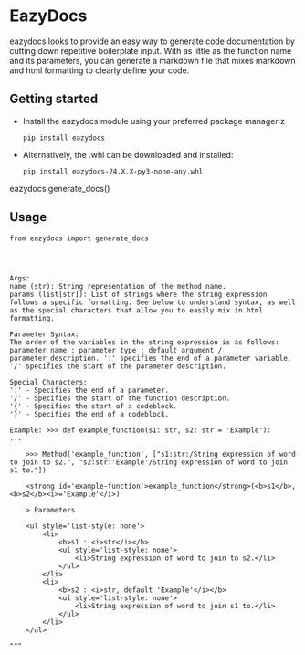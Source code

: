 # EazyDocs

eazydocs looks to provide an easy way to generate code documentation by cutting down repetitive boilerplate input. With as little as the function name and its parameters, you can generate a markdown file that mixes markdown and html formatting to clearly define your code.

## Getting started

- Install the eazydocs module using your preferred package manager:z
  ```
  pip install eazydocs
  ```
- Alternatively, the .whl can be downloaded and installed:
  ```
  pip install eazydocs-24.X.X-py3-none-any.whl
  ```

eazydocs.generate_docs()

## Usage
```
from eazydocs import generate_docs




Args:
name (str): String representation of the method name.
params (list[str]): List of strings where the string expression follows a specific formatting. See below to understand syntax, as well as the special characters that allow you to easily mix in html formatting.

Parameter Syntax:
The order of the variables in the string expression is as follows: parameter_name : parameter_type : default argument / parameter_description. ':' specifies the end of a parameter variable. '/' specifies the start of the parameter description.

Special Characters:
':' - Specifies the end of a parameter.
'/' - Specifies the start of the function description.
'{' - Specifies the start of a codeblock.
'}' - Specifies the end of a codeblock.

Example: >>> def example_function(s1: str, s2: str = 'Example'):
...

    >>> Method('example_function', ["s1:str:/String expression of word to join to s2.", "s2:str:'Example'/String expression of word to join s1 to."])

    <strong id='example-function'>example_function</strong>(<b>s1</b>, <b>s2</b><i>='Example'</i>)

    > Parameters

    <ul style='list-style: none'>
        <li>
            <b>s1 : <i>str</i></b>
            <ul style='list-style: none'>
                <li>String expression of word to join to s2.</li>
            </ul>
        </li>
        <li>
            <b>s2 : <i>str, default 'Example'</i></b>
            <ul style='list-style: none'>
                <li>String expression of word to join s1 to.</li>
            </ul>
        </li>
    </ul>

"""
